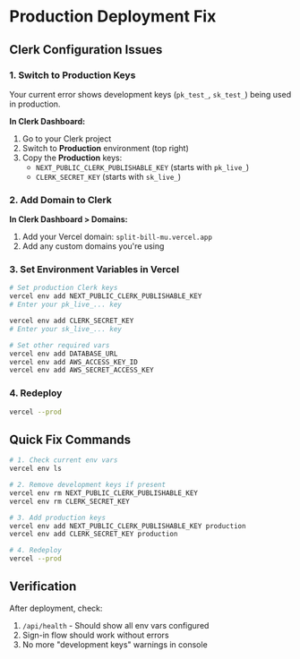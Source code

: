 # Production Deployment Fix

## Clerk Configuration Issues

### 1. Switch to Production Keys
Your current error shows development keys (`pk_test_`, `sk_test_`) being used in production.

**In Clerk Dashboard:**
1. Go to your Clerk project
2. Switch to **Production** environment (top right)
3. Copy the **Production** keys:
   - `NEXT_PUBLIC_CLERK_PUBLISHABLE_KEY` (starts with `pk_live_`)
   - `CLERK_SECRET_KEY` (starts with `sk_live_`)

### 2. Add Domain to Clerk
**In Clerk Dashboard > Domains:**
1. Add your Vercel domain: `split-bill-mu.vercel.app`
2. Add any custom domains you're using

### 3. Set Environment Variables in Vercel
```bash
# Set production Clerk keys
vercel env add NEXT_PUBLIC_CLERK_PUBLISHABLE_KEY
# Enter your pk_live_... key

vercel env add CLERK_SECRET_KEY  
# Enter your sk_live_... key

# Set other required vars
vercel env add DATABASE_URL
vercel env add AWS_ACCESS_KEY_ID
vercel env add AWS_SECRET_ACCESS_KEY
```

### 4. Redeploy
```bash
vercel --prod
```

## Quick Fix Commands

```bash
# 1. Check current env vars
vercel env ls

# 2. Remove development keys if present
vercel env rm NEXT_PUBLIC_CLERK_PUBLISHABLE_KEY
vercel env rm CLERK_SECRET_KEY

# 3. Add production keys
vercel env add NEXT_PUBLIC_CLERK_PUBLISHABLE_KEY production
vercel env add CLERK_SECRET_KEY production

# 4. Redeploy
vercel --prod
```

## Verification

After deployment, check:
1. `/api/health` - Should show all env vars configured
2. Sign-in flow should work without errors
3. No more "development keys" warnings in console